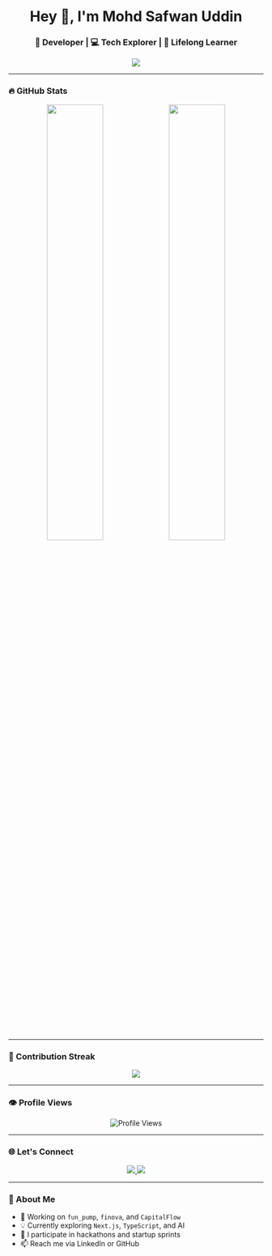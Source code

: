 <h1 align="center">Hey 👋, I'm Mohd Safwan Uddin</h1>
<h3 align="center">🚀 Developer | 💻 Tech Explorer | 🧠 Lifelong Learner</h3>

<p align="center">
  <img src="https://readme-typing-svg.herokuapp.com?lines=Frontend%20Fanatic;Hackathon%20Lover;Web3%20Explorer;Always%20Learning;Let’s%20Collaborate!&center=true&width=500">
</p>

---

### 🔥 GitHub Stats

<p align="center">
  <img src="https://github-readme-stats.vercel.app/api?username=safwanuddin&show_icons=true&theme=radical" width="47%" />
  <img src="https://github-readme-stats.vercel.app/api/top-langs/?username=safwanuddin&layout=compact&theme=radical" width="47%" />
</p>

---

### 🚀 Contribution Streak

<p align="center">
  <img src="https://github-readme-streak-stats.herokuapp.com/?user=safwanuddin&theme=radical" />
</p>

---

### 👁️ Profile Views

<p align="center">
  <img src="https://komarev.com/ghpvc/?username=safwanuddin&label=Profile%20views&color=0e75b6&style=flat" alt="Profile Views" />
</p>

---

### 🌐 Let's Connect

<p align="center">
  <a href="https://www.linkedin.com/in/mohd-safwan-uddin-299602257/">
    <img src="https://img.shields.io/badge/-LinkedIn-blue?style=flat-square&logo=Linkedin&logoColor=white"/>
  </a>
  <a href="https://github.com/SynapPay">
    <img src="https://img.shields.io/badge/-SynapPay-dark?style=flat-square&logo=github"/>
  </a>
</p>

---

### 🧠 About Me

- 💼 Working on `fun_pump`, `finova`, and `CapitalFlow`
- 💡 Currently exploring `Next.js`, `TypeScript`, and AI
- 🔭 I participate in hackathons and startup sprints
- 📫 Reach me via LinkedIn or GitHub

